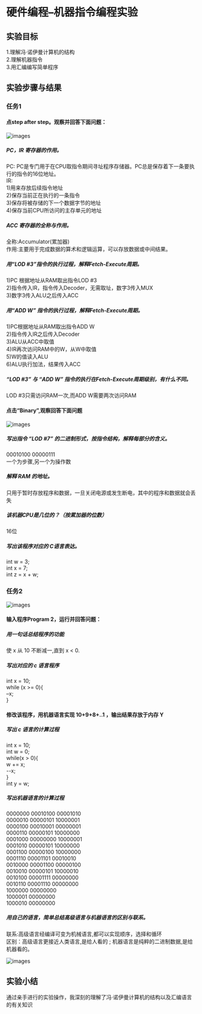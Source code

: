 # 硬件编程–机器指令编程实验
## 实验目标
1.理解冯·诺伊曼计算机的结构  
2.理解机器指令   
3.用汇编编写简单程序   

## 实验步骤与结果 
### 任务1  
#### 点step after step。观察并回答下面问题：  
![images](http://a2.qpic.cn/psb?/V10JZWde3GxqHO/aRhGtAQrg5SJF*EdV07fqUtmqT4N2XiTWkoR.B.ftLA!/m/dDUBAAAAAAAAnull&bo=MgP3AQAAAAADB.U!&rf=photolist&t=5)      

##### PC，IR 寄存器的作用。  
PC: PC是专门用于在CPU取指令期间寻址程序存储器。PC总是保存着下一条要执行的指令的16位地址。   
IR:  
1)用来存放后续指令地址   
2)保存当前正在执行的一条指令   
3)保存将被存储的下一个数据字节的地址   
4)保存当前CPU所访问的主存单元的地址  

##### ACC 寄存器的全称与作用。  
全称:Accumulator(累加器)     
作用:主要用于完成数据的算术和逻辑运算，可以存放数据或中间结果。    

##### 用“LOD #3”指令的执行过程，解释Fetch-Execute周期。  
1)PC 根据地址从RAM取出指令LOD #3   
2)指令传入IR，指令传入Decoder，无需取址，数字3传入MUX   
3)数字3传入ALU之后传入ACC  

##### 用“ADD W” 指令的执行过程，解释Fetch-Execute周期。
1)PC根据地址从RAM取出指令ADD W   
2)指令传入IR之后传入Decoder   
3)ALU从ACC中取值   
4)IR再次访问RAM中的W，从W中取值   
5)W的值读入ALU   
6)ALU执行加法，结果传入ACC   
  
##### “LOD #3” 与 “ADD W” 指令的执行在Fetch-Execute周期级别，有什么不同。  
LOD #3只需访问RAM一次,而ADD W需要两次访问RAM   

#### 点击“Binary”,观察回答下面问题
![images](http://a4.qpic.cn/psb?/V10JZWde3GxqHO/VOvtx3nI0rrroo03ASxwyUImsNvfwRgMWlpWP6gu0tk!/m/dDcBAAAAAAAAnull&bo=CwPyAQAAAAADB9k!&rf=photolist&t=5)      

##### 写出指令 “LOD #7” 的二进制形式，按指令结构，解释每部分的含义。
00010100 00000111   
一个为步骤,另一个为操作数  

##### 解释 RAM 的地址。
只用于暂时存放程序和数据，一旦关闭电源或发生断电，其中的程序和数据就会丢失   

##### 该机器CPU是几位的？（按累加器的位数）
16位  

##### 写出该程序对应的 C语言表达。  
int w = 3;  
int x = 7;  
int z = x + w;   

### 任务2
![images](http://a2.qpic.cn/psb?/V10JZWde3GxqHO/xp7*vp1qcfD8p4vVI2n75.pkglDjzGU6W*wOC2Qp7j4!/m/dDUBAAAAAAAAnull&bo=FQPyAQAAAAADB8c!&rf=photolist&t=5)  

#### 输入程序Program 2，运行并回答问题：
##### 用一句话总结程序的功能
使 x 从 10 不断减一,直到 x < 0.   

##### 写出对应的 c 语言程序
int x = 10;   
while (x >= 0){   
–x;   
}   

#### 修改该程序，用机器语言实现 10+9+8+..1 ，输出结果存放于内存 Y
##### 写出 c 语言的计算过程
int x = 10;   
int w = 0;   
while(x > 0){   
w += x;   
--x;   
}   
int y = w;     

##### 写出机器语言的计算过程
0000000 00010100 00001010   
0000010 00000101 10000001   
0000100 00010001 00000001   
0000110 00000101 10000000   
0001000 00000000 10000001   
0001010 00000101 10000000   
0001100 00000100 10000000   
0001110 00001101 00010010   
0010000 00001100 00000100   
0010010 00000101 10000010   
0010100 00001111 00000000   
0010110 00001110 00000000   
1000000 00000000   
1000001 00000000   
1000010 00000000    

##### 用自己的语言，简单总结高级语言与机器语言的区别与联系。
联系:高级语言经编译可变为机械语言,都可以实现顺序，选择和循环     
区别：高级语言更接近人类语言,是给人看的 ; 机器语言是纯粹的二进制数据,是给机器看的。  

![images](http://a1.qpic.cn/psb?/V10JZWde3GxqHO/tnpOsfnNDsBFTx2nRl.f065D4or88POxkIml1zlUr4I!/m/dFQBAAAAAAAAnull&bo=IgP4AQAAAAADB*o!&rf=photolist&t=5)
## 实验小结
通过亲手进行的实验操作，我深刻的理解了冯·诺伊曼计算机的结构以及汇编语言的有关知识   


